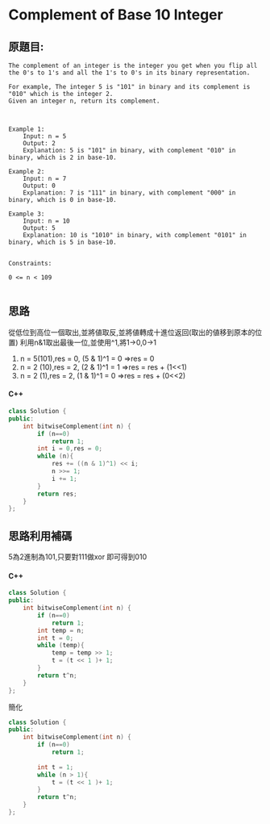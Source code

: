 # Complement of Base 10 Integer


## 原題目:
```
The complement of an integer is the integer you get when you flip all the 0's to 1's and all the 1's to 0's in its binary representation.

For example, The integer 5 is "101" in binary and its complement is "010" which is the integer 2.
Given an integer n, return its complement.

 

Example 1:
    Input: n = 5
    Output: 2
    Explanation: 5 is "101" in binary, with complement "010" in binary, which is 2 in base-10.
    
Example 2:
    Input: n = 7
    Output: 0
    Explanation: 7 is "111" in binary, with complement "000" in binary, which is 0 in base-10.

Example 3:
    Input: n = 10
    Output: 5
    Explanation: 10 is "1010" in binary, with complement "0101" in binary, which is 5 in base-10.
 

Constraints:

0 <= n < 109


```

## 思路
從低位到高位一個取出,並將値取反,並將値轉成十進位返回(取出的値移到原本的位置)
利用n&1取出最後一位,並使用^1,將1->0,0->1

1. n = 5(101),res = 0, (5 & 1)^1 = 0 =>res = 0
2. n = 2 (10),res = 2, (2 & 1)^1 = 1 =>res = res + (1<<1)
3. n = 2 (1),res = 2, (1 & 1)^1 = 0 =>res = res + (0<<2)


#### C++
``` c++
class Solution {
public:
    int bitwiseComplement(int n) {
        if (n==0)
            return 1;
        int i = 0,res = 0;        
        while (n){
            res += ((n & 1)^1) << i;
            n >>= 1;
            i += 1;           
        }       
        return res;   
    }
};
``` 

## 思路利用補碼
5為2進制為101,只要對111做xor 即可得到010

#### C++
``` c++
class Solution {
public:
    int bitwiseComplement(int n) {
        if (n==0)
            return 1;
        int temp = n;
        int t = 0;
        while (temp){
            temp = temp >> 1;
            t = (t << 1 )+ 1;
        }       
        return t^n;   
    }
};
``` 

簡化
``` c++
class Solution {
public:
    int bitwiseComplement(int n) {
        if (n==0)
            return 1;
      
        int t = 1;
        while (n > 1){           
            t = (t << 1 )+ 1;          
        }       
        return t^n;   
    }
};
``` 











